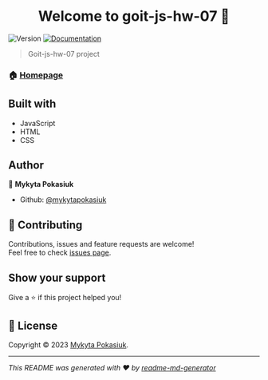 <h1 align="center">Welcome to goit-js-hw-07 👋</h1>
<p>
  <img alt="Version" src="https://img.shields.io/badge/version-1.0.0-blue.svg?cacheSeconds=2592000" />
  <a href="https://github.com/Nick-ZAP/the-ham-theme#readme" target="_blank">
    <img alt="Documentation" src="https://img.shields.io/badge/documentation-yes-brightgreen.svg" />
  </a>
</p>

> Goit-js-hw-07 project

### 🏠 [Homepage](https://github.com/Nick-ZAP/the-ham-theme#readme)

## Built with

-   JavaScript
-   HTML
-   CSS

## Author

👤 **Mykyta Pokasiuk**

-   Github: [@mykytapokasiuk](https://github.com/mykytapokasiuk)

## 🤝 Contributing

Contributions, issues and feature requests are welcome!<br />Feel free to check [issues page](https://github.com/mykytapokasiuk/goit-js-hw-07/issues).

## Show your support

Give a ⭐️ if this project helped you!

## 📝 License

Copyright © 2023 [Mykyta Pokasiuk](https://github.com/mykytapokasiuk).<br />

---

_This README was generated with ❤️ by [readme-md-generator](https://github.com/kefranabg/readme-md-generator)_
